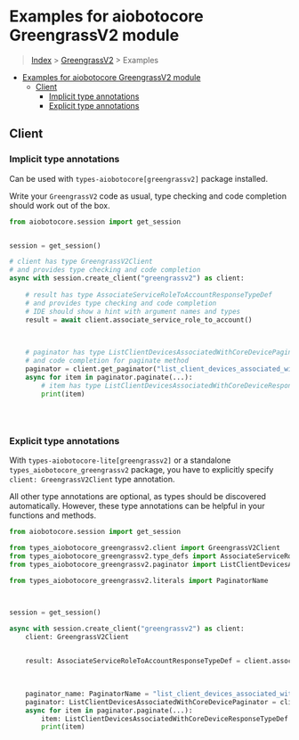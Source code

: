 <a id="examples-for-aiobotocore-greengrassv2-module"></a>

# Examples for aiobotocore GreengrassV2 module

> [Index](../README.md) > [GreengrassV2](./README.md) > Examples

- [Examples for aiobotocore GreengrassV2 module](#examples-for-aiobotocore-greengrassv2-module)
  - [Client](#client)
    - [Implicit type annotations](#implicit-type-annotations)
    - [Explicit type annotations](#explicit-type-annotations)

<a id="client"></a>

## Client

<a id="implicit-type-annotations"></a>

### Implicit type annotations

Can be used with `types-aiobotocore[greengrassv2]` package installed.

Write your `GreengrassV2` code as usual, type checking and code completion
should work out of the box.

```python
from aiobotocore.session import get_session


session = get_session()

# client has type GreengrassV2Client
# and provides type checking and code completion
async with session.create_client("greengrassv2") as client:
    
    # result has type AssociateServiceRoleToAccountResponseTypeDef
    # and provides type checking and code completion
    # IDE should show a hint with argument names and types
    result = await client.associate_service_role_to_account()
    

    
    # paginator has type ListClientDevicesAssociatedWithCoreDevicePaginator and provides type checking
    # and code completion for paginate method
    paginator = client.get_paginator("list_client_devices_associated_with_core_device")
    async for item in paginator.paginate(...):
        # item has type ListClientDevicesAssociatedWithCoreDeviceResponseTypeDef
        print(item)
    

    
```

<a id="explicit-type-annotations"></a>

### Explicit type annotations

With `types-aiobotocore-lite[greengrassv2]` or a standalone
`types_aiobotocore_greengrassv2` package, you have to explicitly specify
`client: GreengrassV2Client` type annotation.

All other type annotations are optional, as types should be discovered
automatically. However, these type annotations can be helpful in your functions
and methods.

```python
from aiobotocore.session import get_session

from types_aiobotocore_greengrassv2.client import GreengrassV2Client
from types_aiobotocore_greengrassv2.type_defs import AssociateServiceRoleToAccountResponseTypeDef
from types_aiobotocore_greengrassv2.paginator import ListClientDevicesAssociatedWithCoreDevicePaginator

from types_aiobotocore_greengrassv2.literals import PaginatorName



session = get_session()

async with session.create_client("greengrassv2") as client:
    client: GreengrassV2Client

    
    result: AssociateServiceRoleToAccountResponseTypeDef = client.associate_service_role_to_account()
    

    
    paginator_name: PaginatorName = "list_client_devices_associated_with_core_device"
    paginator: ListClientDevicesAssociatedWithCoreDevicePaginator = client.get_paginator(paginator_name)
    async for item in paginator.paginate(...):
        item: ListClientDevicesAssociatedWithCoreDeviceResponseTypeDef
        print(item)
    

    
```
